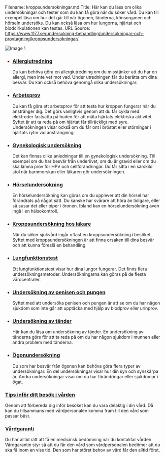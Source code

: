 Filename: kroppsundersokningar.md
Title: Här kan du läsa om olika undersökningar och tester som du kan få göra när du söker vård. Du kan till exempel läsa om hur det går till när ögonen, tänderna, könsorganen och hörseln undersöks. Du kan också läsa om hur lungorna, hjärtat och blodcirkulationen kan testas.
URL Source: https://www.1177.se/undersokning-behandling/undersokningar-och-provtagning/kroppsundersokningar/

![Image 1](https://www.1177.se/globalassets/1177/nationell/media/fotografier/sjukdomar-och-besvar/ogon-oron-nasa-och-hals/tryckmatare_ogon.jpg?saved=2021-05-27+02:25)

*   ### [Allergiutredning](https://www.1177.se/undersokning-behandling/undersokningar-och-provtagning/kroppsundersokningar/allergiutredning/)
    
    Du kan behöva göra en allergiutredning om du misstänker att du har en allergi, men inte vet mot vad. Under utredningen får du berätta om dina besvär. Du kan också behöva genomgå olika undersökningar.
    
*   ### [Arbetsprov](https://www.1177.se/undersokning-behandling/undersokningar-och-provtagning/kroppsundersokningar/arbetsprov/)
    
    Du kan få göra ett arbetsprov för att testa hur kroppen fungerar när du anstränger dig. Det görs vanligtvis genom att du får cykla med elektroder fastsatta på huden för att mäta hjärtats elektriska aktivitet. Syftet är att ta reda på om hjärtat får tillräckligt med syre. Undersökningen visar också om du får ont i bröstet eller störningar i hjärtats rytm vid ansträngning.
    
*   ### [Gynekologisk undersökning](https://www.1177.se/undersokning-behandling/undersokningar-och-provtagning/kroppsundersokningar/gynekologisk-undersokning/)
    
    Det kan finnas olika anledningar till en gynekologisk undersökning. Till exempel om du har besvär från underlivet, om du är gravid eller om du ska lämna prov för HPV och cellförändringar. Du får sitta i en särskild stol när barnmorskan eller läkaren gör undersökningen.
    
*   ### [Hörselundersökning](https://www.1177.se/undersokning-behandling/undersokningar-och-provtagning/kroppsundersokningar/horselundersokning/)
    
    En hörselundersökning kan göras om du upplever att din hörsel har förändrats på något sätt. Du kanske har svårare att höra än tidigare, eller så susar det eller piper i öronen. Ibland kan en hörselundersökning även ingå i en hälsokontroll.
    
*   ### [Kroppsundersökning hos läkare](https://www.1177.se/undersokning-behandling/undersokningar-och-provtagning/kroppsundersokningar/kroppsundersokning/)
    
    När du söker sjukvård ingår oftast en kroppsundersökning i besöket. Syftet med kroppsundersökningen är att finna orsaken till dina besvär och att kunna föreslå en behandling.
    
*   ### [Lungfunktionstest](https://www.1177.se/undersokning-behandling/undersokningar-och-provtagning/kroppsundersokningar/lungfunktionstest/)
    
    Ett lungfunktionstest visar hur dina lungor fungerar. Det finns flera undersökningsmetoder. Undersökningarna kan göras på de flesta vårdcentraler.
    
*   ### [Undersökning av penisen och pungen](https://www.1177.se/undersokning-behandling/undersokningar-och-provtagning/kroppsundersokningar/undersokning-av-penisen-och-pungen/)
    
    Syftet med att undersöka penisen och pungen är att se om du har någon sjukdom som inte går att upptäcka med hjälp av blodprov eller urinprov.
    
*   ### [Undersökning av tänder](https://www.1177.se/undersokning-behandling/undersokningar-och-provtagning/kroppsundersokningar/undersokning-av-tander/)
    
    Här kan du läsa om undersökning av tänder. En undersökning av tänderna görs för att ta reda på om du har någon sjukdom i munnen eller andra problem med tänderna.
    
*   ### [Ögonundersökning](https://www.1177.se/undersokning-behandling/undersokningar-och-provtagning/kroppsundersokningar/ogonundersokning/)
    
    Du som har besvär från ögonen kan behöva göra flera typer av undersökningar. En del undersökningar visar hur din syn och synskärpa är. Andra undersökningar visar om du har förändringar eller sjukdomar i ögat.
    

### [Tips inför ditt besök i vården](https://www.1177.se/sa-fungerar-varden/var-med-och-bestam-om-din-vard/tips-infor-ditt-besok-i-varden/)

Genom att förbereda dig inför besöket kan du vara delaktig i din vård. Då kan du tillsammans med vårdpersonalen komma fram till den vård som passar bäst.

### [Vårdgaranti](https://www.1177.se/sa-fungerar-varden/lagar-och-bestammelser/vardgaranti/)

Du har alltid rätt att få en medicinsk bedömning när du kontaktar vården. Vårdgarantin styr så att du får den vård som vårdpersonalen bedömer att du ska få inom en viss tid. Den som har störst behov av vård får den alltid först.